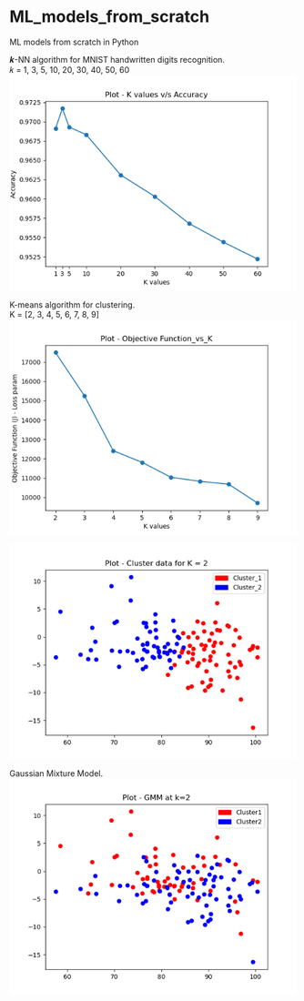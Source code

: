 # ML_models_from_scratch
ML models from scratch in Python


𝒌-NN algorithm for MNIST handwritten digits recognition.<br>
𝑘 = 1, 3, 5, 10, 20, 30, 40, 50, 60 <br>
![KNN](images/knn_k_vs_acc_image.png)<br>

K-means algorithm for clustering.<br>
K  =  [2, 3, 4, 5, 6, 7, 8, 9] <br>
![KMeans](images/kmeans_elbow_curve.png)<br>

![KMeans](images/kmeans_k_equals_2.png)

Gaussian Mixture Model.<br>
![GMM](images/GMM_K_equal_2.png)


